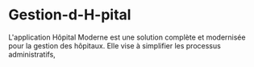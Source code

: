 # Gestion-d-H-pital
L'application Hôpital Moderne est une solution complète et modernisée pour la gestion des hôpitaux. Elle vise à simplifier les processus administratifs,
